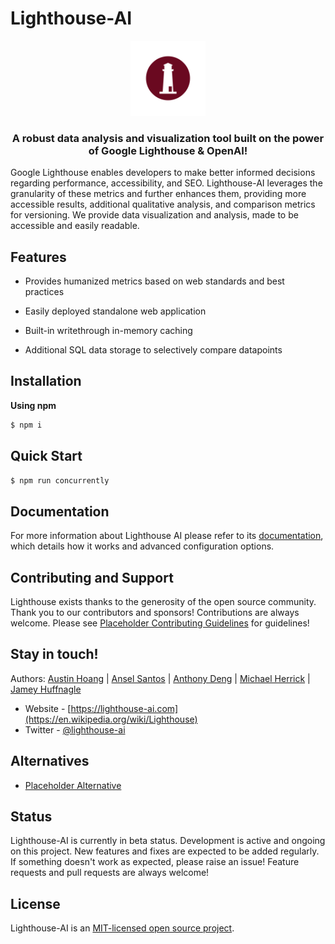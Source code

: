 <!-- markdownlint-configure-file
{
  "line-length": false,
  "no-inline-html": false
}
-->

# Lighthouse-AI

<p align="center">
<img src="./public/logo.png" width="120" alt="Nest Logo" />
</p>

<h3 align="center"> A robust data analysis and visualization tool built on the power of Google Lighthouse & OpenAI!</h3>

  Google Lighthouse enables developers to make better informed decisions regarding performance, accessibility, and SEO. Lighthouse-AI leverages the granularity of these metrics and further enhances them, providing more accessible results, additional qualitative analysis, and comparison metrics for versioning. We provide data visualization and analysis, made to be accessible and easily readable.

## Features

- Provides humanized metrics based on web standards and best practices

- Easily deployed standalone web application

- Built-in writethrough in-memory caching 

- Additional SQL data storage to selectively compare datapoints

## Installation

**Using npm** 

```bash
$ npm i 
```

## Quick Start

```bash
$ npm run concurrently
```
## Documentation

For more information about Lighthouse AI please refer to its [documentation](doc/MAIN.md), which details how it works and advanced configuration options.

## Contributing and Support

Lighthouse exists thanks to the generosity of the open source community. Thank you to our contributors and sponsors! Contributions are always welcome. Please see [Placeholder Contributing Guidelines](doc/CONTRIBUTING.md) for guidelines!


## Stay in touch!

Authors: [Austin Hoang](https://github.com/hoangaustin) | [Ansel Santos](https://github.com/spoonfork0) | [Anthony Deng](https://github.com/anthonyadeng) | [Michael Herrick](https://github.com/Mr-Mercury) | [Jamey Huffnagle](https://github.com/mjhuff)

- Website - [https://lighthouse-ai.com](https://en.wikipedia.org/wiki/Lighthouse)
- Twitter - [@lighthouse-ai](https://en.wikipedia.org/wiki/Lighthouse)

## Alternatives

- [Placeholder Alternative](https://github.com/WebWalker-Site-Comparison-Tool/Lighthouse-Ai/) 

## Status

Lighthouse-AI is currently in beta status. Development is active and ongoing on this project. New features and fixes are expected to be added regularly. If something doesn't work as expected, please raise an issue! Feature requests and pull requests are always welcome!

## License

Lighthouse-AI is an [MIT-licensed open source project](LICENSE).
